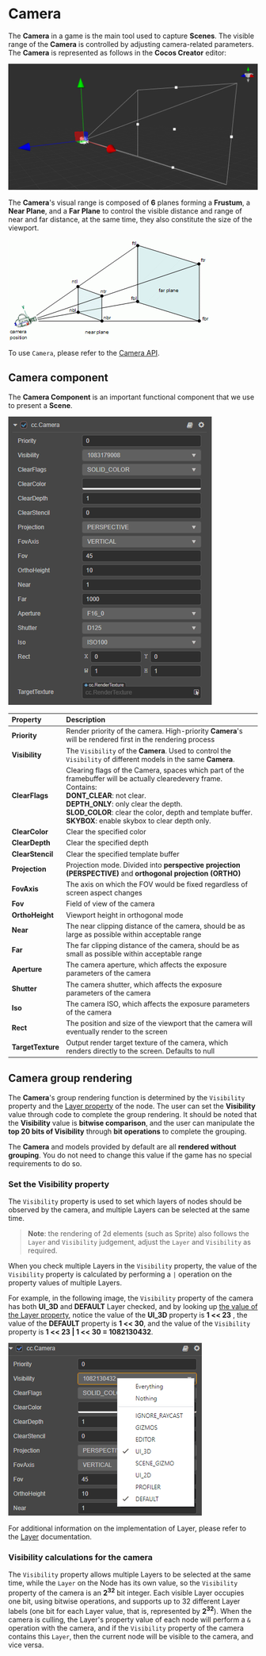 # Camera

The __Camera__ in a game is the main tool used to capture __Scenes__. The visible range of the __Camera__ is controlled by adjusting camera-related parameters. The __Camera__ is represented as follows in the __Cocos Creator__ editor:

![camera](camera/camera.png)

The __Camera__'s visual range is composed of __6__ planes forming a __Frustum__, a __Near Plane__, and a __Far Plane__ to control the visible distance and range of near and far distance, at the same time, they also constitute the size of the viewport.

![camera view](camera/camera-view.gif)

To use `Camera`, please refer to the [Camera API](%__APIDOC__%/en/classes/component_camera.camera.html).

## Camera component

The __Camera Component__ is an important functional component that we use to present a __Scene__.

![camera component](camera/camera-component.png)

| Property | Description |
|:-------|:---|
| __Priority__ | Render priority of the camera. High-priority __Camera__'s will be rendered first in the rendering process |
| __Visibility__ | The `Visibility` of the __Camera__. Used to control the `Visibility` of different models in the same __Camera__. |
| __ClearFlags__ | Clearing flags of the Camera, spaces which part of the framebuffer will be actually clearedevery frame. Contains: <br> __DONT_CLEAR__: not clear. <br> __DEPTH_ONLY__: only clear the depth. <br> __SLOD_COLOR__: clear the color, depth and template buffer. <br> __SKYBOX__: enable skybox to clear depth only. |
| __ClearColor__ | Clear the specified color |
| __ClearDepth__ | Clear the specified depth |
| __ClearStencil__ | Clear the specified template buffer |
| __Projection__ | Projection mode. Divided into __perspective projection (PERSPECTIVE)__ and __orthogonal projection (ORTHO)__ |
| __FovAxis__ | The axis on which the FOV would be fixed regardless of screen aspect changes |
| __Fov__ | Field of view of the camera |
| __OrthoHeight__ | Viewport height in orthogonal mode |
| __Near__ | The near clipping distance of the camera, should be as large as possible within acceptable range |
| __Far__ | The far clipping distance of the camera, should be as small as possible within acceptable range |
| __Aperture__ | The camera aperture, which affects the exposure parameters of the camera |
| __Shutter__ | The camera shutter, which affects the exposure parameters of the camera |
| __Iso__ | The camera ISO, which affects the exposure parameters of the camera |
| __Rect__ | The position and size of the viewport that the camera will eventually render to the screen |
| __TargetTexture__ | Output render target texture of the camera, which renders directly to the screen. Defaults to null |

## Camera group rendering

The __Camera__'s group rendering function is determined by the `Visibility` property and the [Layer property](../../concepts/scene/node-component.md#set-the-layer-property-of-the-node) of the node. The user can set the __Visibility__ value through code to complete the group rendering. It should be noted that the __Visibility__ value is __bitwise comparison__, and the user can manipulate the __top 20 bits of Visibility__ through __bit operations__ to complete the grouping.

The __Camera__ and models provided by default are all __rendered without grouping__. You do not need to change this value if the game has no special requirements to do so.

### Set the Visibility property

The `Visibility` property is used to set which layers of nodes should be observed by the camera, and multiple Layers can be selected at the same time.

> __Note__: the rendering of 2d elements (such as Sprite) also follows the `Layer` and `Visibility` judgement, adjust the `Layer` and `Visibility` as required.

When you check multiple Layers in the `Visibility` property, the value of the `Visibility` property is calculated by performing a `|` operation on the property values of multiple Layers.

For example, in the following image, the `Visibility` property of the camera has both __UI_3D__ and __DEFAULT__ Layer checked, and by looking up [the value of the Layer property](../../concepts/scene/layer.md), notice the value of the __UI_3D__ property is __1 << 23__ , the value of the __DEFAULT__ property is __1 << 30__, and the value of the `Visibility` property is __1 << 23 | 1 << 30 = 1082130432__.

![camera visibility gizmo](camera/camera-visibility-gizmo.png)

For additional information on the implementation of Layer, please refer to the [Layer](../../concepts/scene/layer.md) documentation.

### Visibility calculations for the camera

The `Visibility` property allows multiple Layers to be selected at the same time, while the `Layer` on the Node has its own value, so the `Visibility` property of the camera is an __2<sup>32</sup>__ bit integer. Each visible Layer occupies one bit, using bitwise operations, and supports up to 32 different Layer labels (one bit for each Layer value, that is, represented by __2<sup>32</sup>__). When the camera is culling, the Layer's property value of each node will perform a `&` operation with the camera, and if the `Visibility` property of the camera contains this `Layer`, then the current node will be visible to the camera, and vice versa.
